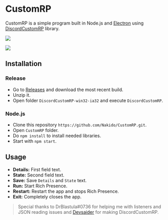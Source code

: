 # CustomRP
CustomRP is a simple program built in Node.js and [Electron](https://electronjs.org) using [DiscordCustomRP](https://github.com/scripthubteam/DiscordCustomRP) library.

![](https://cdn.discordapp.com/attachments/198291975663779842/466813279516229634/unknown.png)

![](https://cdn.discordapp.com/attachments/198291975663779842/466813367470915625/unknown.png)

## Installation

### Release
- Go to [Releases](https://github.com/Nakido/CustomRP/releases) and download the most recent build.
- Unzip it.
- Open folder `DiscordCustomRP-win32-ia32` and execute `DiscordCustomRP`.

### Node.js
- Clone this repository `https://github.com/Nakido/CustomRP.git`.
- Open `CustomRP` folder.
- Do `npm install` to install needed libraries.
- Start with `npm start`.

## Usage

- **Details:** First field text.
- **State:** Second field text.
- **Save:** Save `Details` and `State` text.
- **Run:** Start Rich Presence.
- **Restart:** Restart the app and stops Rich Presence.
- **Exit:** Completely closes the app.

> Special thanks to DrBlastula#0736 for helping me with listeners and JSON reading issues and [Devsaider](https://github.com/MrDevsaider) for making DiscordCustomRP.
